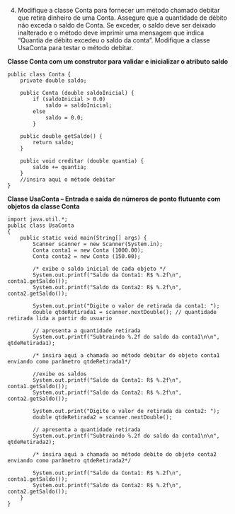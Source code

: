 4. Modifique a classe Conta para fornecer um método chamado debitar que retira 
dinheiro de uma Conta. Assegure que a quantidade de débito não exceda o saldo de Conta. 
Se exceder, o saldo deve ser deixado inalterado e o método deve imprimir uma mensagem que 
indica “Quantia de débito excedeu o saldo da conta”. 
Modifique a classe UsaConta para testar o método debitar.

**Classe Conta com um construtor para validar e inicializar o atributo saldo**
```
public class Conta {
    private double saldo;

    public Conta (double saldoInicial) {
        if (saldoInicial > 0.0)
            saldo = saldoInicial;
        else
            saldo = 0.0;
        }

    public double getSaldo() {
        return saldo;
    }

    public void creditar (double quantia) {
        saldo += quantia;
    }
    //insira aqui o método debitar
}
```
**Classe UsaConta – Entrada e saída de números de ponto flutuante com objetos da classe Conta**
```
import java.util.*;
public class UsaConta
{
    public static void main(String[] args) {
        Scanner scanner = new Scanner(System.in);
        Conta conta1 = new Conta (1000.00);
        Conta conta2 = new Conta (150.00);

        /* exibe o saldo inicial de cada objeto */
        System.out.printf("Saldo da Conta1: R$ %.2f\n", conta1.getSaldo());
        System.out.printf("Saldo da Conta2: R$ %.2f\n", conta2.getSaldo());

        System.out.print("Digite o valor de retirada da conta1: ");
        double qtdeRetirada1 = scanner.nextDouble(); // quantidade retirada lida a partir do usuario
        
        // apresenta a quantidade retirada
        System.out.printf("Subtraindo %.2f do saldo da conta1\n\n", qtdeRetirada1);

        /* insira aqui a chamada ao método debitar do objeto conta1 enviando como parâmetro qtdeRetirada1*/

        //exibe os saldos
        System.out.printf("Saldo da Conta1: R$ %.2f\n", conta1.getSaldo());
        System.out.printf("Saldo da Conta2: R$ %.2f\n", conta2.getSaldo());

        System.out.print("Digite o valor de retirada da conta2: ");
        double qtdeRetirada2 = scanner.nextDouble();

        // apresenta a quantidade retirada
        System.out.printf("Subtraindo %.2f do saldo da conta1\n\n", qtdeRetirada2);

        /* insira aqui a chamada ao método debito do objeto conta2 enviando como parâmetro qtdeRetirada2*/

        System.out.printf("Saldo da Conta1: R$ %.2f\n", conta1.getSaldo());
        System.out.printf("Saldo da Conta2: R$ %.2f\n", conta2.getSaldo());
    }
}
```



